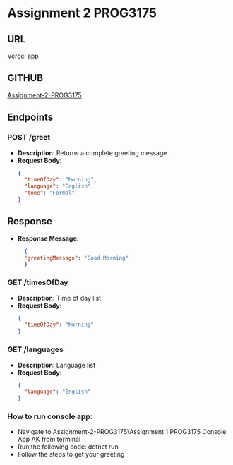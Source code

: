 # Assignment 2 PROG3175

## URL
[Vercel app](https://assignment-2-prog-3175.vercel.app/)

## GITHUB
[Assignment-2-PROG3175](https://github.com/Bandiggo/Assignment-2-PROG3175)

## Endpoints
### POST /greet
- **Description**: Returns a complete greeting message
- **Request Body**:
  ```json
  {
    "timeOfDay": "Morning",
    "language": "English",
    "tone": "Formal"
  }

## Response
- **Response Message**:
  ```json
    {
    "greetingMessage": "Good Morning"
    }

### GET /timesOfDay
- **Description**: Time of day list
- **Request Body**:
  ```json
  {
    "timeOfDay": "Morning"
  }

### GET /languages
- **Description**: Language list
- **Request Body**:
  ```json
  {
    "language": "English"
  }

### How to run console app:
- Navigate to Assignment-2-PROG3175\Assignment 1 PROG3175 Console App AK from terminal
- Run the following code: dotnet run
- Follow the steps to get your greeting